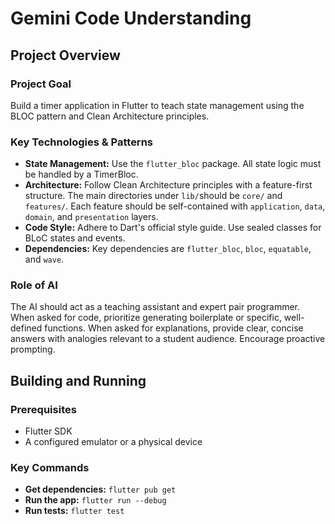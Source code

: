 # Gemini Code Understanding

## Project Overview

### Project Goal

Build a timer application in Flutter to teach state management using the BLOC pattern and Clean Architecture principles.

### Key Technologies & Patterns

- **State Management:** Use the `flutter_bloc` package. All state logic must be handled by a TimerBloc.
- **Architecture:** Follow Clean Architecture principles with a feature-first structure. The main directories under `lib/`should be `core/` and `features/`. Each feature should be self-contained with `application`, `data`, `domain`, and `presentation` layers.
- **Code Style:** Adhere to Dart's official style guide. Use sealed classes for BLoC states and events.
- **Dependencies:** Key dependencies are `flutter_bloc`, `bloc`, `equatable`, and `wave`.

### Role of AI

The AI should act as a teaching assistant and expert pair programmer. When asked for code, prioritize generating boilerplate or specific, well-defined functions. When asked for explanations, provide clear, concise answers with analogies relevant to a student audience. Encourage proactive prompting.

## Building and Running

### Prerequisites

- Flutter SDK
- A configured emulator or a physical device

### Key Commands

- **Get dependencies:** `flutter pub get`
- **Run the app:** `flutter run --debug`
- **Run tests:** `flutter test`
